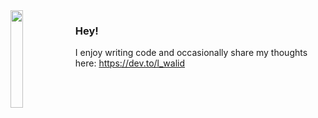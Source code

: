 <img width="20%" height="20%" align="left" src="http://1.bp.blogspot.com/__Ws638p-N98/Sw27o7PuquI/AAAAAAAAACk/7Wyef3pToK0/s1600/Screen+shot+2009-11-25+at+23.19.24.png">

### Hey!
I enjoy writing code and occasionally share my thoughts here: https://dev.to/l_walid
<br/>
